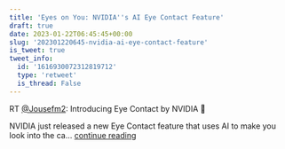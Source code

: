 ```yaml
---
title: 'Eyes on You: NVIDIA''s AI Eye Contact Feature'
draft: true
date: 2023-01-22T06:45:45+00:00
slug: '202301220645-nvidia-ai-eye-contact-feature'
is_tweet: true
tweet_info:
  id: '1616930072312819712'
  type: 'retweet'
  is_thread: False
---
```




RT [@Jousefm2](https://x.com/Jousefm2): Introducing Eye Contact by NVIDIA 👀

NVIDIA just released a new Eye Contact feature that uses AI to make you look into the ca… [continue reading](https://x.com/sytelus/status/1616930072312819712)
